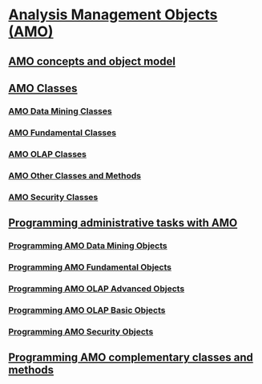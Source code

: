 # [Analysis Management Objects (AMO)](developing-with-analysis-management-objects-amo.md)

## [AMO concepts and object model](amo-concepts-and-object-model.md)
## [AMO Classes](amo-classes-introduction.md)
### [AMO Data Mining Classes](amo-data-mining-classes.md)
### [AMO Fundamental Classes](amo-fundamental-classes.md)
### [AMO OLAP Classes](amo-olap-classes.md)
### [AMO Other Classes and Methods](amo-other-classes-and-methods.md)
### [AMO Security Classes](amo-security-classes.md)

## [Programming administrative tasks with AMO](programming-administrative-tasks-with-amo.md)
### [Programming AMO Data Mining Objects](programming-amo-data-mining-objects.md)
### [Programming AMO Fundamental Objects](programming-amo-fundamental-objects.md)
### [Programming AMO OLAP Advanced Objects](programming-amo-olap-advanced-objects.md)
### [Programming AMO OLAP Basic Objects](programming-amo-olap-basic-objects.md)
### [Programming AMO Security Objects](programming-amo-security-objects.md)

## [Programming AMO complementary classes and methods](programming-amo-complementary-classes-and-methods.md)
